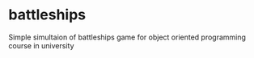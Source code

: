 # battleships
 Simple simultaion of battleships game for object oriented programming course in university
